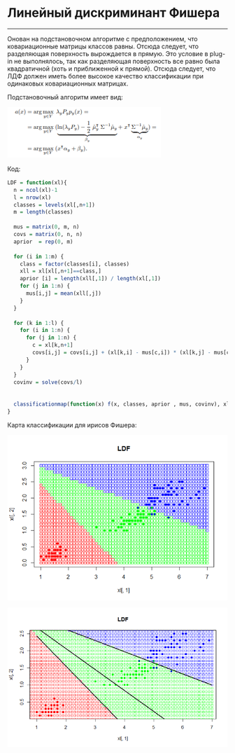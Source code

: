 # Линейный дискриминант Фишера

---

Онован на подстановочном алгоритме с предположением, что ковариационные матрицы классов равны. Отсюда следует, что разделяющая поверхность вырождается в прямую. Это условие в plug-in не выполнялось, так как разделяющая поверхность все равно была квадратичной (хоть и приближенной к прямой). Отсюда следует, что ЛДФ должен иметь более высокое качество классификации при одинаковых ковариационных матрицах.

Подстановочный алгоритм имеет вид:

![Ну нет ее и все! Отстань!](/LDF/ldff.PNG)


Код:

```R
LDF = function(xl){
  n = ncol(xl)-1
  l = nrow(xl)
  classes = levels(xl[,n+1])
  m = length(classes)
  
  mus = matrix(0, m, n)
  covs = matrix(0, n, n)
  aprior  = rep(0, m)
  
  for (i in 1:m) {
    class = factor(classes[i], classes)
    xll = xl[xl[,n+1]==class,]
    aprior [i] = length(xll[,1]) / length(xl[,1])
    for (j in 1:n) {
      mus[i,j] = mean(xll[,j])
    }
  }
  
  for (k in 1:l) {
    for (i in 1:n) {
      for (j in 1:n) {
        c = xl[k,n+1]
        covs[i,j] = covs[i,j] + (xl[k,i] - mus[c,i]) * (xl[k,j] - mus[c,j])
      }
    }
  }
  covinv = solve(covs/l)
  
  
  classificationmap(function(x) f(x, classes, aprior , mus, covinv), xl)
}
```
Карта классификации для ирисов Фишера:

![Ну нет ее и все! Отстань!](/LDF/ldf11.png)

![Ну нет ее и все! Отстань!](/LDF/LDFRP1.png)
